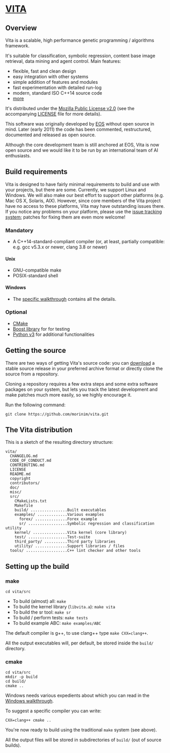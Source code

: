 # [VITA][3] #

## Overview ##

Vita is a scalable, high performance genetic programming / algorithms framework.

It's suitable for classification, symbolic regression, content base image retrieval, data mining and agent control. Main features:

* flexible, fast and clean design
* easy integration with other systems
* simple addition of features and modules
* fast experimentation with detailed run-log
* modern, standard ISO C++14 source code
* [more][11]

It's distributed under the [Mozilla Public License v2.0][7] (see the accompanying [LICENSE][8] file for more details).

This software was originally developed by [EOS][1] without open source in mind. Later (early 2011) the code has been commented, restructured, documented and released as open source.

Although the core development team is still anchored at EOS, Vita is now open source and we would like it to be run by an international team of AI enthusiasts.

## Build requirements ##

Vita is designed to have fairly minimal requirements to build and use with your projects, but there are some. Currently, we support Linux and Windows. We will also make our best effort to support other platforms (e.g. Mac OS X, Solaris, AIX).
However, since core members of the Vita project have no access to these platforms, Vita may have outstanding issues there. If you notice any problems on your platform, please use the
[issue tracking system][9]; patches for fixing them are even more welcome!

### Mandatory ###

* A C++14-standard-compliant compiler (or, at least, partially compatible: e.g. gcc v5.3.x or newer, clang 3.8 or newer)

#### Unix ####

* GNU-compatible make
* POSIX-standard shell

#### Windows ####

* The [specific walkthrough][6] contains all the details.

### Optional ###

* [CMake][5]
* [Boost library][2] for for testing
* [Python v3][4] for additional functionalities

## Getting the source ##

There are two ways of getting Vita's source code: you can [download][10] a stable source release in your preferred archive format or directly clone the source from a repository.

Cloning a repository requires a few extra steps and some extra software packages on your system, but lets you track the latest development and make patches much more easily, so we highly encourage it.

Run the following command:

```
git clone https://github.com/morinim/vita.git
```

## The Vita distribution ##

This is a sketch of the resulting directory structure:
```
vita/
  CHANGELOG.md
  CODE_OF_CONDUCT.md
  CONTRIBUTING.md
  LICENSE
  README.md
  copyright
  contributors/
  doc/
  misc/
  src/
    CMakeLists.txt
    Makefile
    build/ ................Built executables
    examples/ .............Various examples
      forex/ ..............Forex example
      sr/ .................Symbolic regression and classification utility
    kernel/ ...............Vita kernel (core library)
    test/ .................Test-suite
    third_party/ ..........Third party libraries
    utility/ ..............Support libraries / files
  tools/ ..................C++ lint checker and other tools
```

## Setting up the build ##

### make ###

```cd vita/src```

* To build (almost) all: `make`
* To build the kernel library (`libvita.a`): `make vita`
* To build the sr tool: `make sr`
* To build / perform tests: `make tests`
* To build example ABC: `make examples/ABC`

The default compiler is g++, to use clang++ type `make CXX=clang++`.

All the output executables will, per default, be stored inside the `build/`
directory.

### cmake ###

```shell
cd vita/src
mkdir -p build
cd build/
cmake ..
```

Windows needs various expedients about which you can read in the [Windows walkthrough][6].

To suggest a specific compiler you can write:

```shell
CXX=clang++ cmake ..
```

You're now ready to build using the traditional `make` system (see above).

All the output files will be stored in subdirectories of `build/` (out of source builds).


[1]: http://www.eosdev.it/
[2]: http://www.boost.org/
[3]: https://github.com/morinim/vita
[4]: http://www.python.org/
[5]: https://cmake.org/
[6]: https://github.com/morinim/vita/wiki/win_build
[7]: https://www.mozilla.org/MPL/2.0/
[8]: https://github.com/morinim/vita/blob/master/LICENSE
[9]: https://github.com/morinim/vita/issues
[10]: https://github.com/morinim/vita/archive/master.zip
[11]: https://github.com/morinim/vita/wiki/features